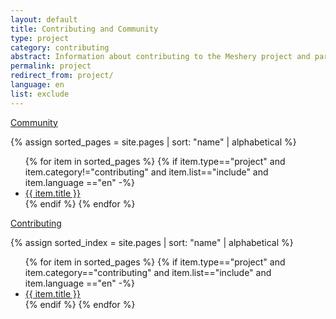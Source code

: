 ```yaml
---
layout: default
title: Contributing and Community
type: project
category: contributing
abstract: Information about contributing to the Meshery project and participating the Meshery community.
permalink: project
redirect_from: project/
language: en
list: exclude
---
```


<div class="wrapper">
  <a href="community"><div class="overview">Community</div></a>
</div>

{% assign sorted_pages = site.pages | sort: "name" | alphabetical %}

<ul>
  {% for item in sorted_pages %}
  {% if item.type=="project" and item.category!="contributing" and item.list=="include" and item.language =="en" -%}
    <li><a href="{{ site.baseurl }}{{ item.url }}">{{ item.title }}</a>
    </li>
    {% endif %}
  {% endfor %}
</ul>

<div class="wrapper"> 
  <a href="contributing"><div class="overview">Contributing</div></a>
</div>

{% assign sorted_index = site.pages | sort: "name" | alphabetical %}

<ul>
  {% for item in sorted_pages %}
  {% if item.type=="project" and item.category=="contributing" and item.list=="include" and item.language =="en" -%}
    <li><a href="{{ site.baseurl }}{{ item.url }}">{{ item.title }}</a>
    </li>
    {% endif %}
  {% endfor %}
</ul>
